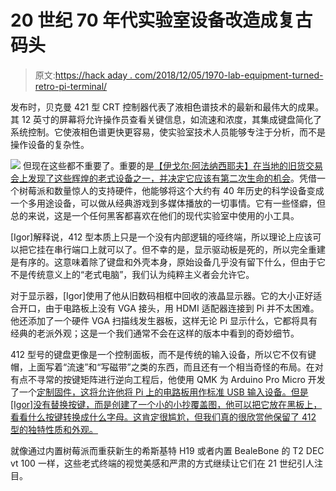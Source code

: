 # 20 世纪 70 年代实验室设备改造成复古码头

> 原文:[https://hack aday . com/2018/12/05/1970-lab-equipment-turned-retro-pi-terminal/](https://hackaday.com/2018/12/05/1970s-lab-equipment-turned-retro-pi-terminal/)

发布时，贝克曼 421 型 CRT 控制器代表了液相色谱技术的最新和最伟大的成果。其 12 英寸的屏幕将允许操作员查看关键信息，如流速和浓度，其集成键盘简化了系统控制。它使液相色谱更快更容易，使实验室技术人员能够专注于分析，而不是操作设备的复杂性。

[![](../Images/7dbe76710f172af5e6a09017f8dfc32c.png)](https://hackaday.com/wp-content/uploads/2018/12/beckman_detail.jpg) 但现在这些都不重要了。重要的是[【伊戈尔·阿法纳西耶夫】在当地的旧货交易会上发现了这些辉煌的老式设备之一，并决定它应该有第二次生命的机会](https://imgur.com/a/EFCIpoI)。凭借一个树莓派和数量惊人的支持硬件，他能够将这个大约有 40 年历史的科学设备变成一个多用途设备，可以做从经典游戏到多媒体播放的一切事情。它有一些怪癖，但总的来说，这是一个任何黑客都喜欢在他们的现代实验室中使用的小工具。

[Igor]解释说，412 型本质上只是一个没有内部逻辑的哑终端，所以理论上应该可以把它挂在串行端口上就可以了。但不幸的是，显示驱动板是死的，所以完全重建是有序的。这意味着除了键盘和外壳本身，原始设备几乎没有留下什么，但由于它不是传统意义上的“老式电脑”，我们认为纯粹主义者会允许它。

对于显示器，[Igor]使用了他从旧数码相框中回收的液晶显示器。它的大小正好适合开口，由于电路板上没有 VGA 接头，用 HDMI 适配器连接到 Pi 并不太困难。他还添加了一个硬件 VGA 扫描线发生器板，这样无论 Pi 显示什么，它都将具有经典的老派外观；这是一个我们通常不会在这样的版本中看到的奇妙细节。

412 型号的键盘更像是一个控制面板，而不是传统的输入设备，所以它不仅有键帽，上面写着“流速”和“写磁带”之类的东西，而且还有一个相当奇怪的布局。在对有点不寻常的按键矩阵进行逆向工程后，他使用 QMK 为 Arduino Pro Micro 开发了一个[定制固件，这将允许他将 Pi 上的电路板用作标准 USB 输入设备。但是[Igor]没有替换按键，而是创建了一个小的小抄覆盖图，他可以把它放在黑板上，看看什么按键转换成什么字母。这肯定很尴尬，但我们真的很欣赏他保留了 412 型的独特性质和外观。](https://hackaday.com/2018/02/15/arduino-keyboard-is-gorgeous-inside-and-out/)

就像通过内置树莓派而重获新生的希斯基特 H19 或者内置 BealeBone 的 T2 DEC vt 100 一样，这些老式终端的视觉美感和严肃的方式继续让它们在 21 世纪引人注目。